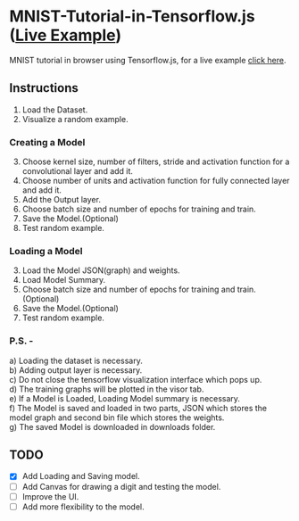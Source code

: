 # MNIST-Tutorial-in-Tensorflow.js ([Live Example]( https://alishdipani.github.io/MNIST-Tutorial-in-Tensorflow.js/ ))
MNIST tutorial in browser using Tensorflow.js, for a live example [click here](https://alishdipani.github.io/MNIST-Tutorial-in-Tensorflow.js/).

## Instructions
1. Load the Dataset.  
2. Visualize a random example.
### Creating a Model  
3. Choose kernel size, number of filters, stride and activation function for a convolutional layer and add it.  
4. Choose number of units and activation function for fully connected layer and add it.  
5. Add the Output layer.  
6. Choose batch size and number of epochs for training and train.
7. Save the Model.(Optional)  
8. Test random example.
### Loading a Model  
3. Load the Model JSON(graph) and weights.
4. Load Model Summary.  
5. Choose batch size and number of epochs for training and train.(Optional)
6. Save the Model.(Optional)  
7. Test random example.

### P.S. -   
a) Loading the dataset is necessary.  
b) Adding output layer is necessary.  
c) Do not close the tensorflow visualization interface which pops up.  
d) The training graphs will be plotted in the visor tab.  
e) If a Model is Loaded, Loading Model summary is necessary.  
f) The Model is saved and loaded in two parts, JSON which stores the model graph and second bin file which stores the weights.  
g) The saved Model is downloaded in downloads folder. 

## TODO
- [x] Add Loading and Saving model.  
- [ ] Add Canvas for drawing a digit and testing the model.  
- [ ] Improve the UI.  
- [ ] Add more flexibility to the model.
